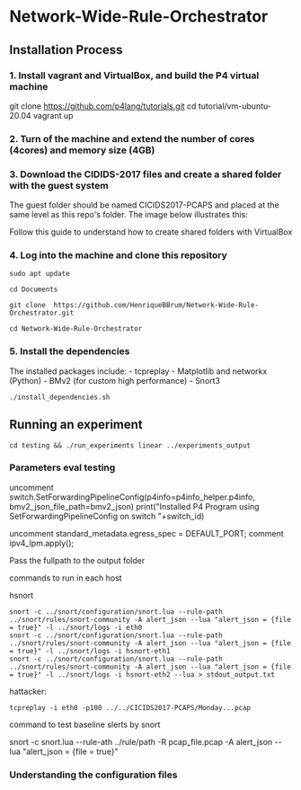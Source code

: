 # Network-Wide-Rule-Orchestrator

## Installation Process

### 1. Install vagrant and VirtualBox, and build the P4 virtual machine

git clone https://github.com/p4lang/tutorials.git
cd tutorial/vm-ubuntu-20.04
vagrant up


### 2. Turn of the machine and extend the number of cores (4cores) and memory size (4GB)

### 3. Download the CIDIDS-2017 files and create a shared folder with the guest system


The guest folder should be named CICIDS2017-PCAPS and placed at the same level as this repo's folder. The image below illustrates this:


Follow this guide to understand how to create shared folders with VirtualBox

### 4. Log into the machine and clone this repository

```
sudo apt update
```

```
cd Documents
```

```
git clone  https://github.com/HenriqueBBrum/Network-Wide-Rule-Orchestrator.git
```

```
cd Network-Wide-Rule-Orchestrator
```

### 5. Install the dependencies

The installed packages include:
	- tcpreplay
	- Matplotlib and networkx (Python)
	- BMv2 (for custom high performance)
	- Snort3


```
./install_dependencies.sh
```


## Running an experiment

```
cd testing && ./run_experiments linear ../experiments_output
```


### Parameters eval testing

uncomment    switch.SetForwardingPipelineConfig(p4info=p4info_helper.p4info, bmv2_json_file_path=bmv2_json)
			 print("Installed P4 Program using SetForwardingPipelineConfig on switch "+switch_id)

uncomment         standard_metadata.egress_spec = DEFAULT_PORT;
comment ipv4_lpm.apply();

Pass the fullpath to the output folder

commands to run in each host

hsnort

	snort -c ../snort/configuration/snort.lua --rule-path ../snort/rules/snort-community -A alert_json --lua "alert_json = {file = true}" -l ../snort/logs -i eth0
	snort -c ../snort/configuration/snort.lua --rule-path ../snort/rules/snort-community -A alert_json --lua "alert_json = {file = true}" -l ../snort/logs -i hsnort-eth1
	snort -c ../snort/configuration/snort.lua --rule-path ../snort/rules/snort-community -A alert_json --lua "alert_json = {file = true}" -l ../snort/logs -i hsnort-eth2 --lua > stdout_output.txt


hattacker:

	tcpreplay -i eth0 -p100 ../../CICIDS2017-PCAPS/Monday...pcap


command to test baseline slerts by snort


snort -c snort.lua --rule-ath ../rule/path -R pcap_file.pcap -A alert_json --lua "alert_json = {file = true}"


### Understanding the configuration files
